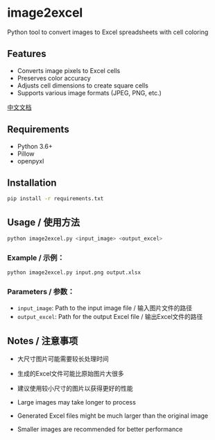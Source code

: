# image2excel

Python tool to convert images to Excel spreadsheets with cell coloring

## Features
- Converts image pixels to Excel cells
- Preserves color accuracy
- Adjusts cell dimensions to create square cells
- Supports various image formats (JPEG, PNG, etc.)

[中文文档](README_zh.md)

## Requirements
- Python 3.6+
- Pillow
- openpyxl

## Installation
```bash
pip install -r requirements.txt
```

## Usage / 使用方法

```bash
python image2excel.py <input_image> <output_excel>
```

### Example / 示例：

```bash
python image2excel.py input.png output.xlsx
```

### Parameters / 参数：

- `input_image`: Path to the input image file / 输入图片文件的路径
- `output_excel`: Path for the output Excel file / 输出Excel文件的路径

## Notes / 注意事项

- 大尺寸图片可能需要较长处理时间
- 生成的Excel文件可能比原始图片大很多
- 建议使用较小尺寸的图片以获得更好的性能

- Large images may take longer to process
- Generated Excel files might be much larger than the original image
- Smaller images are recommended for better performance